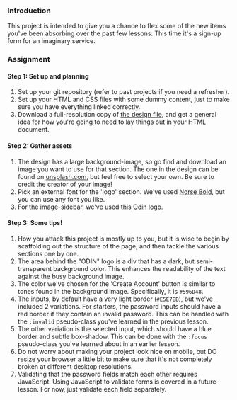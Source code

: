 ### Introduction

This project is intended to give you a chance to flex some of the new items you've been absorbing over the past few lessons. This time it's a sign-up form for an imaginary service.

### Assignment

<div class="lesson-content__panel" markdown="1">

#### Step 1: Set up and planning

1. Set up your git repository (refer to past projects if you need a refresher).
1. Set up your HTML and CSS files with some dummy content, just to make sure you have everything linked correctly.
1. Download a full-resolution copy of [the design file](https://cdn.statically.io/gh/TheOdinProject/curriculum/5f37d43908ef92499e95a9b90fc3cc291a95014c/html_css/project-sign-up-form/sign-up-form.png), and get a general idea for how you're going to need to lay things out in your HTML document.

#### Step 2: Gather assets

1. The design has a large background-image, so go find and download an image you want to use for that section. The one in the design can be found on [unsplash.com](https://unsplash.com/photos/25xggax4bSA), but feel free to select your own. Be sure to credit the creator of your image!
1. Pick an external font for the 'logo' section. We've used [Norse Bold](https://cdn.statically.io/gh/TheOdinProject/theodinproject/efdc2888072f409e687d31dc580595dbe4fe0ff4/app/assets/fonts/Norse-Bold.otf), but you can use any font you like.
1. For the image-sidebar, we've used this [Odin logo](https://cdn.statically.io/gh/TheOdinProject/curriculum/5f37d43908ef92499e95a9b90fc3cc291a95014c/html_css/project-sign-up-form/odin-lined.png).

#### Step 3: Some tips!

1. How you attack this project is mostly up to you, but it is wise to begin by scaffolding out the structure of the page, and then tackle the various sections one by one.
1. The area behind the "ODIN" logo is a div that has a dark, but semi-transparent background color. This enhances the readability of the text against the busy background image.
1. The color we've chosen for the 'Create Account' button is similar to tones found in the background image. Specifically, it is `#596D48`.
1. The inputs, by default have a very light border (`#E5E7EB`), but we’ve included 2 variations. For starters, the password inputs should have a red border if they contain an invalid password. This can be handled with the `:invalid` pseudo-class you've learned in the previous lesson.
1. The other variation is the selected input, which should have a blue border and subtle box-shadow. This can be done with the `:focus` pseudo-class you've learned about in an earlier lesson.
1. Do not worry about making your project look nice on mobile, but DO resize your browser a little bit to make sure that it's not completely broken at different desktop resolutions.
1. Validating that the password fields match each other requires JavaScript. Using JavaScript to validate forms is covered in a future lesson. For now, just validate each field separately.

</div>
